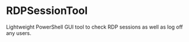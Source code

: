 # RDPSessionTool
Lightweight PowerShell GUI tool to check RDP sessions as well as log off any users.
